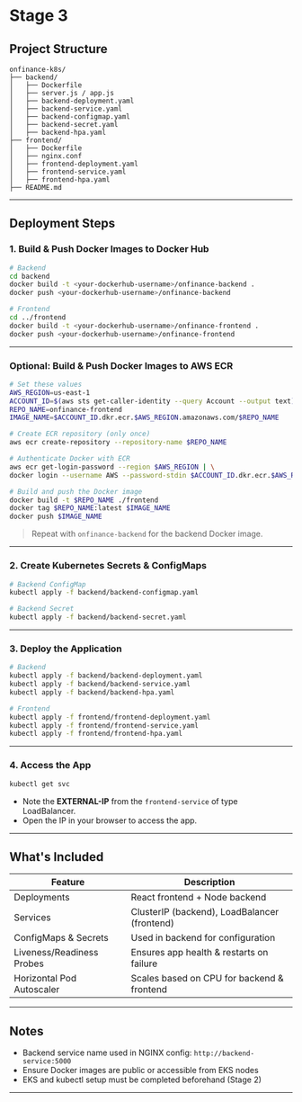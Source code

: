# Stage 3 



## Project Structure

```
onfinance-k8s/
├── backend/
│   ├── Dockerfile
│   ├── server.js / app.js
│   ├── backend-deployment.yaml
│   ├── backend-service.yaml
│   ├── backend-configmap.yaml
│   ├── backend-secret.yaml
│   ├── backend-hpa.yaml
├── frontend/
│   ├── Dockerfile
│   ├── nginx.conf
│   ├── frontend-deployment.yaml
│   ├── frontend-service.yaml
│   ├── frontend-hpa.yaml
├── README.md
```

---

##  Deployment Steps

### 1. Build & Push Docker Images to Docker Hub

```bash
# Backend
cd backend
docker build -t <your-dockerhub-username>/onfinance-backend .
docker push <your-dockerhub-username>/onfinance-backend

# Frontend
cd ../frontend
docker build -t <your-dockerhub-username>/onfinance-frontend .
docker push <your-dockerhub-username>/onfinance-frontend
```

---

### Optional: Build & Push Docker Images to AWS ECR

```bash
# Set these values
AWS_REGION=us-east-1
ACCOUNT_ID=$(aws sts get-caller-identity --query Account --output text)
REPO_NAME=onfinance-frontend
IMAGE_NAME=$ACCOUNT_ID.dkr.ecr.$AWS_REGION.amazonaws.com/$REPO_NAME

# Create ECR repository (only once)
aws ecr create-repository --repository-name $REPO_NAME

# Authenticate Docker with ECR
aws ecr get-login-password --region $AWS_REGION | \
docker login --username AWS --password-stdin $ACCOUNT_ID.dkr.ecr.$AWS_REGION.amazonaws.com

# Build and push the Docker image
docker build -t $REPO_NAME ./frontend
docker tag $REPO_NAME:latest $IMAGE_NAME
docker push $IMAGE_NAME
```

>  Repeat with `onfinance-backend` for the backend Docker image.

---

### 2. Create Kubernetes Secrets & ConfigMaps

```bash
# Backend ConfigMap
kubectl apply -f backend/backend-configmap.yaml

# Backend Secret
kubectl apply -f backend/backend-secret.yaml
```

---

### 3.  Deploy the Application

```bash
# Backend
kubectl apply -f backend/backend-deployment.yaml
kubectl apply -f backend/backend-service.yaml
kubectl apply -f backend/backend-hpa.yaml

# Frontend
kubectl apply -f frontend/frontend-deployment.yaml
kubectl apply -f frontend/frontend-service.yaml
kubectl apply -f frontend/frontend-hpa.yaml
```

---

### 4.  Access the App

```bash
kubectl get svc
```
- Note the **EXTERNAL-IP** from the `frontend-service` of type LoadBalancer.
- Open the IP in your browser to access the app.

---

## What's Included

| Feature                  | Description                                      |
|-------------------------|--------------------------------------------------|
| Deployments             | React frontend + Node backend                   |
| Services                | ClusterIP (backend), LoadBalancer (frontend)    |
| ConfigMaps & Secrets    | Used in backend for configuration               |
| Liveness/Readiness Probes | Ensures app health & restarts on failure     |
| Horizontal Pod Autoscaler | Scales based on CPU for backend & frontend   |

---


##  Notes
- Backend service name used in NGINX config: `http://backend-service:5000`
- Ensure Docker images are public or accessible from EKS nodes
- EKS and kubectl setup must be completed beforehand (Stage 2)

---


